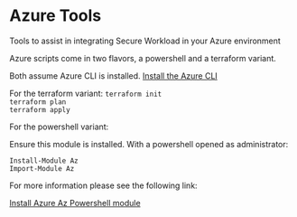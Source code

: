 # Azure Tools
Tools to assist in integrating Secure Workload in your Azure environment

Azure scripts come in two flavors, a powershell and a terraform variant. 

Both assume Azure CLI is installed.
[Install the Azure CLI](https://learn.microsoft.com/en-us/dotnet/azure/install-azure-cli)

For the terraform variant:
`terraform init`
</br>`terraform plan`
</br>`terraform apply`

For the powershell variant:

Ensure this module is installed. With a powershell opened as administrator:

`Install-Module Az`
</br>`Import-Module Az`

For more information please see the following link:

[Install Azure Az Powershell module](https://learn.microsoft.com/en-us/powershell/azure/install-az-ps?view=azps-9.0.1)